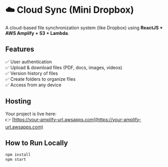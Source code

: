 # ☁️ Cloud Sync (Mini Dropbox)

A cloud-based file synchronization system (like Dropbox) using **ReactJS + AWS Amplify + S3 + Lambda**.

## Features
✅ User authentication  
✅ Upload & download files (PDF, docs, images, videos)  
✅ Version history of files  
✅ Create folders to organize files  
✅ Access from any device  

## Hosting
Your project is live here:  
👉 [https://your-amplify-url.awsapps.com](https://your-amplify-url.awsapps.com)

## How to Run Locally
```bash
npm install
npm start
